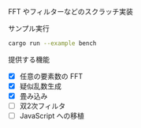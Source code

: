 FFT やフィルターなどのスクラッチ実装

サンプル実行

```sh
cargo run --example bench
```

提供する機能

- [x] 任意の要素数の FFT
- [x] 疑似乱数生成
- [x] 畳み込み
- [ ] 双2次フィルタ
- [ ] JavaScript への移植
